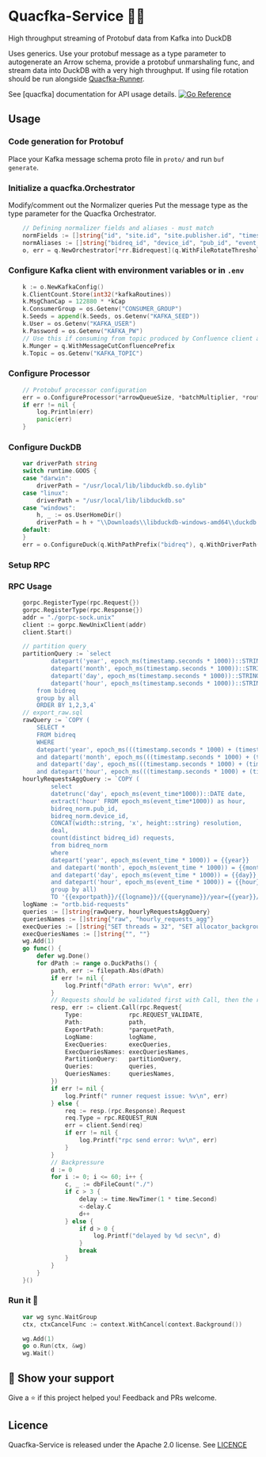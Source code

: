 Quacfka-Service 🏹🦆
===================
High throughput streaming of Protobuf data from Kafka into DuckDB

Uses generics. Use your protobuf message as a type parameter to autogenerate an Arrow schema, provide a protobuf unmarshaling func, and stream data into DuckDB with a very high throughput.
If using file rotation should be run alongside [Quacfka-Runner](https://github.com/loicalleyne/quacfka-runner).

See [quacfka] documentation for API usage details.
[![Go Reference](https://pkg.go.dev/badge/github.com/loicalleyne/quacfka.svg)](https://pkg.go.dev/github.com/loicalleyne/quacfka)

## Usage
### Code generation for Protobuf
Place your Kafka message schema proto file in `proto/` and run `buf generate`.

### Initialize a quacfka.Orchestrator
Modify/comment out the Normalizer queries
Put the message type as the type parameter for the Quacfka Orchestrator.
```go
	// Defining normalizer fields and aliases - must match
	normFields := []string{"id", "site.id", "site.publisher.id", "timestamp.seconds", "imp[0].banner.w", "imp[0].banner.h", "imp[0].pmp.deals.id"}
	normAliases := []string{"bidreq_id", "device_id", "pub_id", "event_time", "width", "height", "deal"}
	o, err = q.NewOrchestrator[*rr.Bidrequest](q.WithFileRotateThresholdMB(int64(*duckSize)), q.WithNormalizer(normFields, normAliases, false), q.WithDuckPathsChan(3))
```

### Configure Kafka client with environment variables or in `.env`
```go
	k := o.NewKafkaConfig()
	k.ClientCount.Store(int32(*kafkaRoutines))
	k.MsgChanCap = 122880 * *kCap
	k.ConsumerGroup = os.Getenv("CONSUMER_GROUP")
	k.Seeds = append(k.Seeds, os.Getenv("KAFKA_SEED"))
	k.User = os.Getenv("KAFKA_USER")
	k.Password = os.Getenv("KAFKA_PW")
	// Use this if consuming from topic produced by Confluence client as it prefixes messages with 6 magic bytes
	k.Munger = q.WithMessageCutConfluencePrefix
	k.Topic = os.Getenv("KAFKA_TOPIC")
```

### Configure Processor
```go
	// Protobuf processor configuration
	err = o.ConfigureProcessor(*arrowQueueSize, *batchMultiplier, *routines, customProtoUnmarshal)
	if err != nil {
		log.Println(err)
		panic(err)
	}
```

### Configure DuckDB
```go
	var driverPath string
	switch runtime.GOOS {
	case "darwin":
		driverPath = "/usr/local/lib/libduckdb.so.dylib"
	case "linux":
		driverPath = "/usr/local/lib/libduckdb.so"
	case "windows":
		h, _ := os.UserHomeDir()
		driverPath = h + "\\Downloads\\libduckdb-windows-amd64\\duckdb.dll"
	default:
	}
    err = o.ConfigureDuck(q.WithPathPrefix("bidreq"), q.WithDriverPath(driverPath), q.WithDestinationTable("bidreq"), q.WithDuckConnections(*duckRoutines))
```

### Setup RPC
### RPC Usage
```go
	gorpc.RegisterType(rpc.Request{})
	gorpc.RegisterType(rpc.Response{})
    addr = "./gorpc-sock.unix"
	client := gorpc.NewUnixClient(addr)
	client.Start()

	// partition query
	partitionQuery := `select
			datepart('year', epoch_ms(timestamp.seconds * 1000))::STRING as year,
			datepart('month', epoch_ms(timestamp.seconds * 1000))::STRING as month,
			datepart('day', epoch_ms(timestamp.seconds * 1000))::STRING as day,
			datepart('hour', epoch_ms(timestamp.seconds * 1000))::STRING as hour
		from bidreq
		group by all
		ORDER BY 1,2,3,4`
	// export_raw.sql
	rawQuery := `COPY (
		SELECT *
		FROM bidreq
		WHERE
		datepart('year', epoch_ms(((timestamp.seconds * 1000) + (timestamp.nanos/1000000))::BIGINT)) = {{year}}
		and datepart('month', epoch_ms(((timestamp.seconds * 1000) + (timestamp.nanos/1000000))::BIGINT)) = {{month}}
		and datepart('day', epoch_ms(((timestamp.seconds * 1000) + (timestamp.nanos/1000000))::BIGINT)) = {{day}}
		and datepart('hour', epoch_ms(((timestamp.seconds * 1000) + (timestamp.nanos/1000000))::BIGINT)) = {{hour}} ) TO '{{exportpath}}/{{logname}}/{{queryname}}/year={{year}}/month={{month}}/day={{day}}/hour={{hour}}/bidreq_raw_{{rand}}.parquet' (format PARQUET, compression zstd, ROW_GROUP_SIZE_BYTES 100_000_000, OVERWRITE_OR_IGNORE)`
	hourlyRequestsAggQuery := `COPY (
			select
			datetrunc('day', epoch_ms(event_time*1000))::DATE date,
			extract('hour' FROM epoch_ms(event_time*1000)) as hour,
			bidreq_norm.pub_id,
			bidreq_norm.device_id,
			CONCAT(width::string, 'x', height::string) resolution,
			deal,
			count(distinct bidreq_id) requests,
			from bidreq_norm
			where
			datepart('year', epoch_ms(event_time * 1000)) = {{year}}
			and datepart('month', epoch_ms(event_time * 1000)) = {{month}}
			and datepart('day', epoch_ms(event_time * 1000)) = {{day}}
			and datepart('hour', epoch_ms(event_time * 1000)) = {{hour}}
			group by all)
			TO '{{exportpath}}/{{logname}}/{{queryname}}/year={{year}}/month={{month}}/day={{day}}/hour={{hour}}/bidreq_hourly_requests_agg_{{rand}}.parquet' (format PARQUET, compression zstd, ROW_GROUP_SIZE_BYTES 100_000_000, OVERWRITE_OR_IGNORE)`
	logName := "ortb.bid-requests"
	queries := []string{rawQuery, hourlyRequestsAggQuery}
	queriesNames := []string{"raw", "hourly_requests_agg"}
	execQueries := []string{"SET threads = 32", "SET allocator_background_threads = true"}
	execQueriesNames := []string{"", ""}
	wg.Add(1)
	go func() {
		defer wg.Done()
		for dPath := range o.DuckPaths() {
			path, err := filepath.Abs(dPath)
			if err != nil {
				log.Printf("dPath error: %v\n", err)
			}
            // Requests should be validated first with Call, then the request in the validated Response sent with Send.
			resp, err := client.Call(rpc.Request{
				Type:             rpc.REQUEST_VALIDATE,
				Path:             path,
				ExportPath:       *parquetPath,
				LogName:          logName,
				ExecQueries:      execQueries,
				ExecQueriesNames: execQueriesNames,
				PartitionQuery:   partitionQuery,
				Queries:          queries,
				QueriesNames:     queriesNames,
			})
			if err != nil {
				log.Printf(" runner request issue: %v\n", err)
			} else {
				req := resp.(rpc.Response).Request
				req.Type = rpc.REQUEST_RUN
				err = client.Send(req)
				if err != nil {
					log.Printf("rpc send error: %v\n", err)
				}
			}
            // Backpressure 
			d := 0
			for i := 0; i <= 60; i++ {
				c, _ := dbFileCount("./")
				if c > 3 {
					delay := time.NewTimer(1 * time.Second)
					<-delay.C
					d++
				} else {
					if d > 0 {
						log.Printf("delayed by %d sec\n", d)
					}
					break
				}
			}
		}
	}()
```

### Run it 🚀
```go
	var wg sync.WaitGroup
	ctx, ctxCancelFunc := context.WithCancel(context.Background())

	wg.Add(1)
	go o.Run(ctx, &wg)
    wg.Wait()
```

## 💫 Show your support

Give a ⭐️ if this project helped you!
Feedback and PRs welcome.

## Licence

Quacfka-Service is released under the Apache 2.0 license. See [LICENCE](LICENCE)